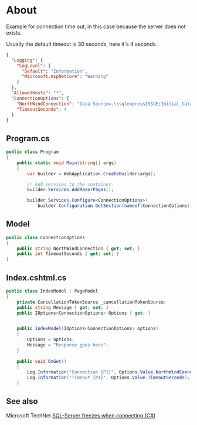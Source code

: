 ﻿# About

Example for connection time out, in this case because the server does not exists.

Usually the default timeout is 30 seconds, here it's 4 seconds.

```json
{
  "Logging": {
    "LogLevel": {
      "Default": "Information",
      "Microsoft.AspNetCore": "Warning"
    }
  },
  "AllowedHosts": "*",
  "ConnectionOptions": {
    "NorthWindConnection": "Data Source=.\\sqlexpressISSUE;Initial Catalog=NorthWind2020;Integrated Security=True",
    "TimeoutSeconds": 4
  }
}
```

## Program.cs

```csharp
public class Program
{
    public static void Main(string[] args)
    {
        var builder = WebApplication.CreateBuilder(args);

        // Add services to the container.
        builder.Services.AddRazorPages();

        builder.Services.Configure<ConnectionOptions>(
            builder.Configuration.GetSection(nameof(ConnectionOptions)));
```

## Model

```csharp
public class ConnectionOptions
{
    public string NorthWindConnection { get; set; }
    public int TimeoutSeconds { get; set; }
}
```

## Index.cshtml.cs

```csharp
public class IndexModel : PageModel
{
    private CancellationTokenSource _cancellationTokenSource;
    public string Message { get; set; }
    public IOptions<ConnectionOptions> Options { get; }


    public IndexModel(IOptions<ConnectionOptions> options)
    {
        Options = options;
        Message = "Response goes here";
    }
    
    public void OnGet()
    {
        Log.Information("Connection {P1}", Options.Value.NorthWindConnection);
        Log.Information("Timeout {P1}", Options.Value.TimeoutSeconds);
    }
```

## See also

Microsoft TechNet [SQL-Server freezes when connecting (C#)](https://social.technet.microsoft.com/wiki/contents/articles/54260.sql-server-freezes-when-connecting-c.aspx)